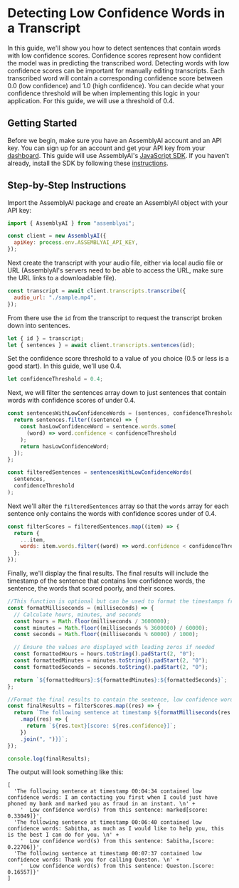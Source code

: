 # Detecting Low Confidence Words in a Transcript

In this guide, we'll show you how to detect sentences that contain words with low confidence scores. Confidence scores represent how confident the model was in predicting the transcribed word. Detecting words with low confidence scores can be important for manually editing transcripts.
Each transcribed word will contain a corresponding confidence score between 0.0 (low confidence) and 1.0 (high confidence).
You can decide what your confidence threshold will be when implementing this logic in your application. For this guide, we will use a threshold of 0.4.

## Getting Started

Before we begin, make sure you have an AssemblyAI account and an API key. You can sign up for an account and get your API key from your [dashboard](https://www.assemblyai.com/app/account). This guide will use AssemblyAI's [JavaScript SDK](https://github.com/AssemblyAI/assemblyai-node-sdk). If you haven't already, install the SDK by following these [instructions](https://github.com/AssemblyAI/assemblyai-node-sdk#installation).

## Step-by-Step Instructions

Import the AssemblyAI package and create an AssemblyAI object with your API key:

```javascript
import { AssemblyAI } from "assemblyai";

const client = new AssemblyAI({
  apiKey: process.env.ASSEMBLYAI_API_KEY,
});
```

Next create the transcript with your audio file, either via local audio file or URL (AssemblyAI's servers need to be able to access the URL, make sure the URL links to a downloadable file).

```javascript
const transcript = await client.transcripts.transcribe({
  audio_url: "./sample.mp4",
});
```

From there use the `id` from the transcript to request the transcript broken down into sentences.

```javascript
let { id } = transcript;
let { sentences } = await client.transcripts.sentences(id);
```

Set the confidence score threshold to a value of you choice (0.5 or less is a good start). In this guide, we'll use 0.4.

```javascript
let confidenceThreshold = 0.4;
```

Next, we will filter the sentences array down to just sentences that contain words with confidence scores of under 0.4.

```javascript
const sentencesWithLowConfidenceWords = (sentences, confidenceThreshold) => {
  return sentences.filter((sentence) => {
    const hasLowConfidenceWord = sentence.words.some(
      (word) => word.confidence < confidenceThreshold
    );
    return hasLowConfidenceWord;
  });
};

const filteredSentences = sentencesWithLowConfidenceWords(
  sentences,
  confidenceThreshold
);
```

Next we'll alter the `filteredSentences` array so that the `words` array for each sentence only contains the words with confidence scores under of 0.4.

```javascript
const filterScores = filteredSentences.map((item) => {
  return {
    ...item,
    words: item.words.filter((word) => word.confidence < confidenceThreshold),
  };
});
```

Finally, we'll display the final results. The final results will include the timestamp of the sentence that contains low confidence words, the sentence, the words that scored poorly, and their scores.

```javascript
//This function is optional but can be used to format the timestamps from milleseconds to HH:MM:SS
const formatMilliseconds = (milliseconds) => {
  // Calculate hours, minutes, and seconds
  const hours = Math.floor(milliseconds / 3600000);
  const minutes = Math.floor((milliseconds % 3600000) / 60000);
  const seconds = Math.floor((milliseconds % 60000) / 1000);

  // Ensure the values are displayed with leading zeros if needed
  const formattedHours = hours.toString().padStart(2, "0");
  const formattedMinutes = minutes.toString().padStart(2, "0");
  const formattedSeconds = seconds.toString().padStart(2, "0");

  return `${formattedHours}:${formattedMinutes}:${formattedSeconds}`;
};

//Format the final results to contain the sentence, low confidence words, timestamps, and confidence scores.
const finalResults = filterScores.map((res) => {
  return `The following sentence at timestamp ${formatMilliseconds(res.start)} contained low confidence words: ${res.text} \n  Low confidence word(s) from this sentence: ${res.words
    .map((res) => {
      return `${res.text}[score: ${res.confidence}]`;
    })
    .join(", ")}}`;
});

console.log(finalResults);
```

The output will look something like this:

```
[
  'The following sentence at timestamp 00:04:34 contained low confidence words: I am contacting you first when I could just have phoned my bank and marked you as fraud in an instant. \n' +
    '  Low confidence word(s) from this sentence: marked[score: 0.33049]}',
  'The following sentence at timestamp 00:06:40 contained low confidence words: Sabitha, as much as I would like to help you, this is the best I can do for you. \n' +
    '  Low confidence word(s) from this sentence: Sabitha,[score: 0.22706]}',
  'The following sentence at timestamp 00:07:37 contained low confidence words: Thank you for calling Queston. \n' +
    '  Low confidence word(s) from this sentence: Queston.[score: 0.16557]}'
]
```
